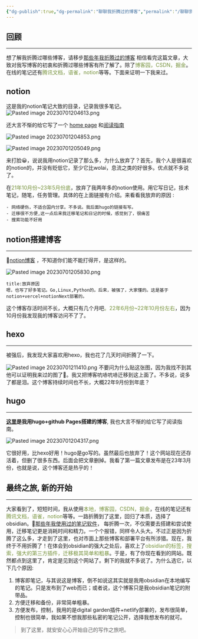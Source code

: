 ```yaml
---
{"dg-publish":true,"dg-permalink":"聊聊我折腾过的博客","permalink":"/聊聊我折腾过的博客/","noteIcon":"","created":"2023-07-01","updated":""}
---
```


## 回顾
---
想了解我折腾过哪些博客，请移步[那些年我折腾过的博客](https://sunnydongbowen.github.io/%E8%81%8A%E8%81%8A%E9%82%A3%E4%BA%9B%E5%B9%B4%E6%88%91%E6%8A%98%E8%85%BE%E8%BF%87%E7%9A%84%E5%8D%9A%E5%AE%A2/)  相信看完这篇文章，大致对我写博客的初衷和折腾过哪些博客有所了解了。除了<font color="#76923c">博客园，CSDN，掘金</font>。在线的笔记还有<font color="#76923c">腾讯文档，语雀，notion</font>等等。下面来证明一下我来过。

## notion 
这是我的notion笔记大致的目录，记录我很多笔记。
![Pasted image 20230701204613.png](/img/user/Pasted%20image%2020230701204613.png)

还大言不惭的给它写了一个 [home page](https://www.notion.so/dongbowen/b0acf6cef7794d2086128341510245b4)  和[阅读指南](https://www.notion.so/dongbowen/c89bc5fa10224548afd3ee13959da790)

![Pasted image 20230701204853.png](/img/user/Pasted%20image%2020230701204853.png)



![Pasted image 20230701205049.png](/img/user/Pasted%20image%2020230701205049.png)

   来打脸😀，说说我用notion记录了那么多，为什么放弃了？首先，我个人是很喜欢的notion的，并没有贬低它，至少它比wolai，息流之类的好很多。优点就不多说了。
   
   在<font color="#76923c">21年10月份~23年5月份底</font>，放弃了我两年多的notion使用。用它写日记，技术笔记，随笔，任务管理。具体的在上面链接有介绍。来看看我放弃的原因 :
```ad-note
- 网络硬伤，不适合国内分享。不多说。我后面hugo的链接有写。
- 迁移很不方便,这一点后来我迁移笔记和日记的时候，感觉到了，很痛苦
- 搜索功能不好用
```

## notion搭建博客
---
🎈[notion博客](https://bowen-xi.vercel.app/category/Go) ，不知道你们能不能打得开，是这样的。

![Pasted image 20230701205830.png](/img/user/Pasted%20image%2020230701205830.png)

```ad-fail
title:放弃原因
嗯，也写了好多笔记。Go,Linux,Python的。后来，被强了，大家懂的。这是基于notion+vercel+notionNext部署的。
```
这个博客存活时间不长，大概只有几个月吧<font color="#76923c">。22年6月份~22年10月份左右</font>，因为10月份我发现我的博客访问不了了。

## hexo
---
被强后，我发现大家喜欢用hexo，我也花了几天时间折腾了一下。

![Pasted image 20230701211410.png](/img/user/Pasted%20image%2020230701211410.png)
不要问为什么贴这张图，因为我找不到其他可以证明我来过的图了🤣。我又把博客吭哧吭哧迁移到这上面了。不多说，说多了都是泪。这个博客持续时间也不长，大概22年9月份到年底？

## hugo
---
 **[这里](https://sunnydongbowen.github.io/%E9%98%85%E8%AF%BB%E6%8C%87%E5%8D%97/)是我用hugo+github Pages搭建的博客**, 我也大言不惭的给它写了阅读指南。
 
![Pasted image 20230701204317.png](/img/user/Pasted%20image%2020230701204317.png)

它很好用，比hexo好用！hugo是go写的。虽然最后也放弃了！这个网站现在还存活着，但删了很多东西。后面会把文章删掉。我看了第一篇文章发布是在23年3月份，也就是说，这个博客还是热乎的！

## 最终之旅, 新的开始
---
大家看到了，短短时间，我从使用<font color="#76923c">本地，博客园，CSDN，掘金</font>，在线的笔记还有<font color="#76923c">腾讯文档，语雀，notion</font>等等。一路折腾到了这里，回归了本质，选择了obsidian。🎈[那些年我使用过的笔记软件](https://sunnydongbowen.github.io/%E8%81%8A%E8%81%8A%E6%88%91%E6%8A%98%E8%85%BE%E8%BF%87%E7%9A%84%E7%AC%94%E8%AE%B0%E8%BD%AF%E4%BB%B6/)， 每折腾一次，不仅需要去搭建和尝试使用，迁移笔记更是消耗时间和精力。一个个报错，同样令人头大。不过正是因为折腾了这么多，才走到了这里，也对市面上那些博客和部署平台有所涉猎。现在，我终于不用折腾了！在体会到obsidian的强大之处后，喜欢上了<font color="#76923c">obsidian的标签，搜索，强大的第三方插件，迁移极其简单和粗暴</font>。于是，有了你现在看到的网站。既然都点到这里了，肯定是见到这个网站了。剩下的我就不多说了。为什么选它，以下几个原因:  
1. 博客即笔记，与其说这是博客，倒不如说这其实就是我用obsidian在本地编写的笔记。只是发布到了web而已；或者说，这个博客只是我obsidian笔记的附带品。
2. 方便迁移和备份，非常简单粗暴。
3. 方便发布，控制，我用的是digital garden插件+netlify部署的，发布很简单，控制也很简单，我如果不想我那些私密的笔记公开，选择我想发布的就可。

> 到了这里，就安安心心开始自己的写作之旅吧。



